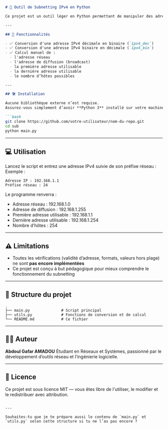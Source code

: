 ````markdown
# 🧠 Outil de Subnetting IPv4 en Python

Ce projet est un outil léger en Python permettant de manipuler des adresses IPv4 et de réaliser des opérations de **subnetting** sans utiliser le module `ipaddress` ni d'autres bibliothèques standard.

---

## 🚀 Fonctionnalités

- ✅ Conversion d'une adresse IPv4 décimale en binaire (`ipv4_dec`)  
- ✅ Conversion d'une adresse IPv4 binaire en décimale (`ipv4_bin`)  
- ✅ Calcul manuel de :
  - l'adresse réseau  
  - l'adresse de diffusion (broadcast)  
  - la première adresse utilisable  
  - la dernière adresse utilisable       
  - le nombre d’hôtes possibles

---

## 🛠️ Installation

Aucune bibliothèque externe n’est requise.  
Assurez-vous simplement d’avoir **Python 3** installé sur votre machine.

```bash
git clone https://github.com/votre-utilisateur/nom-du-repo.git
cd sub
python main.py
````

---

## 💻 Utilisation

Lancez le script et entrez une adresse IPv4 suivie de son préfixe réseau :
Exemple :

```
Adresse IP : 192.168.1.1  
Préfixe réseau : 24
```

Le programme renverra :

* Adresse réseau : 192.168.1.0
* Adresse de diffusion : 192.168.1.255
* Première adresse utilisable : 192.168.1.1
* Dernière adresse utilisable : 192.168.1.254
* Nombre d’hôtes : 254

---

## ⚠️ Limitations

* Toutes les vérifications (validité d’adresse, formats, valeurs hors plage) ne sont **pas encore implémentées**
* Ce projet est conçu à but pédagogique pour mieux comprendre le fonctionnement du subnetting

---

## 📂 Structure du projet

```text
.
├── main.py              # Script principal
├── utils.py             # Fonctions de conversion et de calcul
└── README.md            # Ce fichier
```

---

## 👨‍💻 Auteur

**Abdoul Gafar AMADOU**
Étudiant en Réseaux et Systèmes, passionné par le développement d’outils réseau et l’ingénierie logicielle.

---

## 📜 Licence

Ce projet est sous licence MIT — vous êtes libre de l'utiliser, le modifier et le redistribuer avec attribution.

```

---

Souhaites-tu que je te prépare aussi le contenu de `main.py` et `utils.py` selon cette structure si tu ne l’as pas encore ?
```

